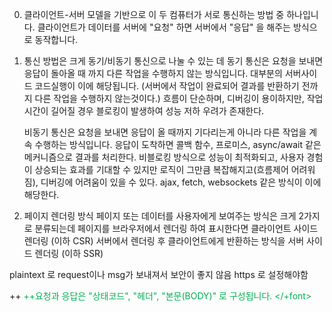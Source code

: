 
0. 클라이언트-서버 모델을 기반으로 이 두 컴퓨터가 서로 통신하는 방법 중 하나입니다. 
	클라이언트가 데이터를 서버에 "요청" 하면 서버에서 "응답" 을 해주는 방식으로 동작합니다. 

1. 통신 방법은 크게 동기/비동기 통신으로 나눌 수 있는 데 
	동기 통신은 요청을 보내면 응답이 돌아올 때 까지 다른 작업을 수행하지 않는 방식입니다. 
	대부분의 서버사이드 코드실행이 이에 해당됩니다. (서버에서 작업이 완료되어 결과를 반환하기 전까지 다른 작업을 수행하지 않는것이다.) 흐름이 단순하며, 디버깅이 용이하지만, 작업시간이 길어질 경우 블로킹이 발생하여 성능 저하 우려가 존재한다.
	
	비동기 통신은 요청을 보내면 응답이 올 때까지 기다리는게 아니라 다른 작업을 계속 수행하는 방식입니다. 
	응답이 도착하면 콜백 함수, 프로미스, async/await 같은 메커니즘으로 결과를 처리한다.
	비블로킹 방식으로 성능이 최적화되고, 사용자 경험이 상승되는 효과를 기대할 수 있지만
	로직이 그만큼 복잡해지고(흐름제어 어려워짐), 디버깅에 어려움이 있을 수 있다. 
	ajax, fetch, websockets 같은 방식이 이에 해당한다. 

2. 페이지 렌더링 방식 
	페이지 또는 데이터를 사용자에게 보여주는 방식은 크게 2가지로 분류되는데 
	페이지를 브라우저에서 렌더링 하여 표시한다면 클라이언트 사이드 렌더링 (이하 CSR)
	서버에서 렌더링 후 클라이언트에게 반환하는 방식을 서버 사이드 렌더링 (이하 SSR) 

plaintext 로 request이나 msg가 보내져서 보안이 좋지 않음
https 로 설정해야함

++
<font color="#00b050">++요청과 응답은 "상태코드", "헤더", "본문(BODY)" 로 구성됩니다. </+font>



